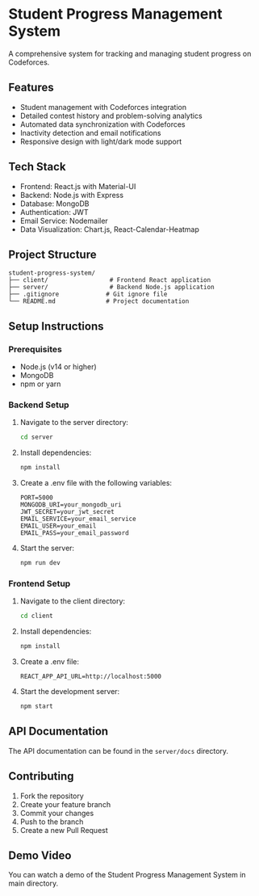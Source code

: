 # Student Progress Management System

A comprehensive system for tracking and managing student progress on Codeforces.

## Features

- Student management with Codeforces integration
- Detailed contest history and problem-solving analytics
- Automated data synchronization with Codeforces
- Inactivity detection and email notifications
- Responsive design with light/dark mode support

## Tech Stack

- Frontend: React.js with Material-UI
- Backend: Node.js with Express
- Database: MongoDB
- Authentication: JWT
- Email Service: Nodemailer
- Data Visualization: Chart.js, React-Calendar-Heatmap

## Project Structure

```
student-progress-system/
├── client/                 # Frontend React application
├── server/                 # Backend Node.js application
├── .gitignore             # Git ignore file
└── README.md              # Project documentation
```

## Setup Instructions

### Prerequisites

- Node.js (v14 or higher)
- MongoDB
- npm or yarn

### Backend Setup

1. Navigate to the server directory:
   ```bash
   cd server
   ```

2. Install dependencies:
   ```bash
   npm install
   ```

3. Create a .env file with the following variables:
   ```
   PORT=5000
   MONGODB_URI=your_mongodb_uri
   JWT_SECRET=your_jwt_secret
   EMAIL_SERVICE=your_email_service
   EMAIL_USER=your_email
   EMAIL_PASS=your_email_password
   ```

4. Start the server:
   ```bash
   npm run dev
   ```

### Frontend Setup

1. Navigate to the client directory:
   ```bash
   cd client
   ```

2. Install dependencies:
   ```bash
   npm install
   ```

3. Create a .env file:
   ```
   REACT_APP_API_URL=http://localhost:5000
   ```

4. Start the development server:
   ```bash
   npm start
   ```

## API Documentation

The API documentation can be found in the `server/docs` directory.

## Contributing

1. Fork the repository
2. Create your feature branch
3. Commit your changes
4. Push to the branch
5. Create a new Pull Request

## Demo Video

You can watch a demo of the Student Progress Management System in main directory.